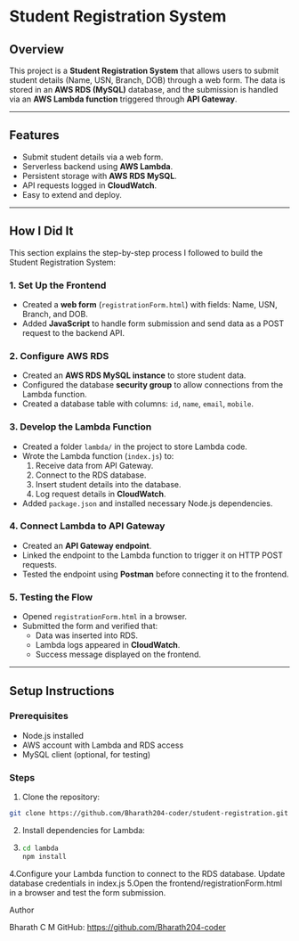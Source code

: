# Student Registration System

## Overview
This project is a **Student Registration System** that allows users to submit student details (Name, USN, Branch, DOB) through a web form. The data is stored in an **AWS RDS (MySQL)** database, and the submission is handled via an **AWS Lambda function** triggered through **API Gateway**.

---

## Features
- Submit student details via a web form.
- Serverless backend using **AWS Lambda**.
- Persistent storage with **AWS RDS MySQL**.
- API requests logged in **CloudWatch**.
- Easy to extend and deploy.

---
## How I Did It

This section explains the step-by-step process I followed to build the Student Registration System:

### 1. Set Up the Frontend
- Created a **web form** (`registrationForm.html`) with fields: Name, USN, Branch, and DOB.
- Added **JavaScript** to handle form submission and send data as a POST request to the backend API.

### 2. Configure AWS RDS
- Created an **AWS RDS MySQL instance** to store student data.
- Configured the database **security group** to allow connections from the Lambda function.
- Created a database table with columns: `id`, `name`, `email`, `mobile`.

### 3. Develop the Lambda Function
- Created a folder `lambda/` in the project to store Lambda code.
- Wrote the Lambda function (`index.js`) to:
  1. Receive data from API Gateway.
  2. Connect to the RDS database.
  3. Insert student details into the database.
  4. Log request details in **CloudWatch**.
- Added `package.json` and installed necessary Node.js dependencies.

### 4. Connect Lambda to API Gateway
- Created an **API Gateway endpoint**.
- Linked the endpoint to the Lambda function to trigger it on HTTP POST requests.
- Tested the endpoint using **Postman** before connecting it to the frontend.

### 5. Testing the Flow
- Opened `registrationForm.html` in a browser.
- Submitted the form and verified that:
  - Data was inserted into RDS.
  - Lambda logs appeared in **CloudWatch**.
  - Success message displayed on the frontend.
---

## Setup Instructions

### Prerequisites
- Node.js installed
- AWS account with Lambda and RDS access
- MySQL client (optional, for testing)

### Steps
1. Clone the repository:
```bash
git clone https://github.com/Bharath204-coder/student-registration.git
```
2. Install dependencies for Lambda:
3. ```bash
   cd lambda
   npm install
   ```
4.Configure your Lambda function to connect to the RDS database. Update database credentials in index.js
5.Open the frontend/registrationForm.html in a browser and test the form submission.

Author

Bharath C M
GitHub: https://github.com/Bharath204-coder
